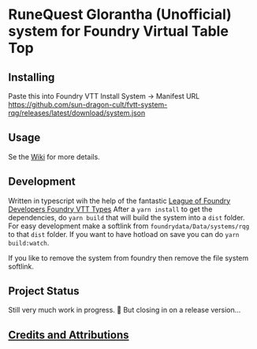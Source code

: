 # RuneQuest Glorantha (Unofficial) system for Foundry Virtual Table Top

## Installing
Paste this into Foundry VTT Install System -> Manifest URL
https://github.com/sun-dragon-cult/fvtt-system-rqg/releases/latest/download/system.json

## Usage

Se the [Wiki](https://github.com/sun-dragon-cult/fvtt-system-rqg/wiki) for more details.

## Development

Written in typescript wih the help of the fantastic [League of Foundry Developers Foundry VTT Types](https://github.com/League-of-Foundry-Developers/foundry-vtt-types)
After a `yarn install` to get the dependencies, do `yarn build` that will build the system into a `dist` folder. For easy development make a softlink from `foundrydata/Data/systems/rqg` to that `dist` folder.
If you want to have hotload on save you can do `yarn build:watch`. 

If you like to remove the system from foundry then remove the file system softlink.

## Project Status

Still very much work in progress. 🚧 But closing in on a release version...


## [Credits and Attributions](docs/credits.md)
